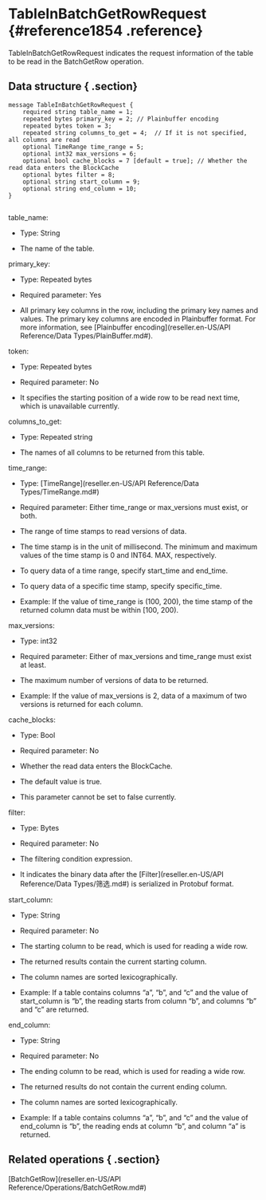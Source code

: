 # TableInBatchGetRowRequest {#reference1854 .reference}

TableInBatchGetRowRequest indicates the request information of the table to be read in the BatchGetRow operation.

## Data structure { .section}

```language-protobuf
message TableInBatchGetRowRequest {
    required string table_name = 1;
    repeated bytes primary_key = 2; // Plainbuffer encoding
    repeated bytes token = 3;
    repeated string columns_to_get = 4;  // If it is not specified, all columns are read
    optional TimeRange time_range = 5;
    optional int32 max_versions = 6;
    optional bool cache_blocks = 7 [default = true]; // Whether the read data enters the BlockCache
    optional bytes filter = 8;
    optional string start_column = 9;
    optional string end_column = 10;
}


```

table\_name:

-   Type: String

-   The name of the table.


primary\_key:

-   Type: Repeated bytes

-   Required parameter: Yes

-   All primary key columns in the row, including the primary key names and values. The primary key columns are encoded in Plainbuffer format. For more information, see [Plainbuffer encoding](reseller.en-US/API Reference/Data Types/PlainBuffer.md#).


token:

-   Type: Repeated bytes

-   Required parameter: No

-   It specifies the starting position of a wide row to be read next time, which is unavailable currently.


columns\_to\_get:

-   Type: Repeated string

-   The names of all columns to be returned from this table.


time\_range:

-   Type: [TimeRange](reseller.en-US/API Reference/Data Types/TimeRange.md#) 

-   Required parameter: Either time\_range or max\_versions must exist, or both.

-   The range of time stamps to read versions of data.

-   The time stamp is in the unit of millisecond. The minimum and maximum values of the time stamp is 0 and INT64. MAX, respectively.

-   To query data of a time range, specify start\_time and end\_time.

-   To query data of a specific time stamp, specify specific\_time.

-   Example: If the value of time\_range is \(100, 200\), the time stamp of the returned column data must be within \[100, 200\).


max\_versions:

-   Type: int32

-   Required parameter: Either of max\_versions and time\_range must exist at least.

-   The maximum number of versions of data to be returned.

-   Example: If the value of max\_versions is 2, data of a maximum of two versions is returned for each column.


cache\_blocks:

-   Type: Bool

-   Required parameter: No

-   Whether the read data enters the BlockCache.

-   The default value is true.

-   This parameter cannot be set to false currently.


filter:

-   Type: Bytes

-   Required parameter: No

-   The filtering condition expression.

-   It indicates the binary data after the [Filter](reseller.en-US/API Reference/Data Types/筛选.md#) is serialized in Protobuf format.


start\_column:

-   Type: String

-   Required parameter: No

-   The starting column to be read, which is used for reading a wide row.

-   The returned results contain the current starting column.

-   The column names are sorted lexicographically.

-   Example: If a table contains columns “a”, “b”, and “c” and the value of start\_column is “b”, the reading starts from column “b”, and columns “b” and “c” are returned.


end\_column:

-   Type: String

-   Required parameter: No

-   The ending column to be read, which is used for reading a wide row.

-   The returned results do not contain the current ending column.

-   The column names are sorted lexicographically.

-   Example: If a table contains columns “a”, “b”, and “c” and the value of end\_column is “b”, the reading ends at column “b”, and column “a” is returned.


## Related operations { .section}

[BatchGetRow](reseller.en-US/API Reference/Operations/BatchGetRow.md#)

